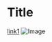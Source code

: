# Title

[link1](https://something.com)
![Image](https://techcrunch.com/wp-content/uploads/2022/01/GettyImages-1308797233.jpg?w=730&crop=1)